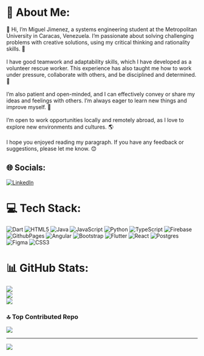 # 💫 About Me:
👋 Hi, I’m Miguel Jimenez, a systems engineering student at the Metropolitan University in Caracas, Venezuela. I’m passionate about solving challenging problems with creative solutions, using my critical thinking and rationality skills. 🧠<br><br>I have good teamwork and adaptability skills, which I have developed as a volunteer rescue worker. This experience has also taught me how to work under pressure, collaborate with others, and be disciplined and determined. 💪<br><br>I’m also patient and open-minded, and I can effectively convey or share my ideas and feelings with others. I’m always eager to learn new things and improve myself. 🚀<br><br>I’m open to work opportunities locally and remotely abroad, as I love to explore new environments and cultures. 🌎<br><br>I hope you enjoyed reading my paragraph. If you have any feedback or suggestions, please let me know. 😊


## 🌐 Socials:
[![LinkedIn](https://img.shields.io/badge/LinkedIn-%230077B5.svg?logo=linkedin&logoColor=white)](https://linkedin.com/in/miguel-jimenezg) 

# 💻 Tech Stack:
![Dart](https://img.shields.io/badge/dart-%230175C2.svg?style=for-the-badge&logo=dart&logoColor=white) ![HTML5](https://img.shields.io/badge/html5-%23E34F26.svg?style=for-the-badge&logo=html5&logoColor=white) ![Java](https://img.shields.io/badge/java-%23ED8B00.svg?style=for-the-badge&logo=openjdk&logoColor=white) ![JavaScript](https://img.shields.io/badge/javascript-%23323330.svg?style=for-the-badge&logo=javascript&logoColor=%23F7DF1E) ![Python](https://img.shields.io/badge/python-3670A0?style=for-the-badge&logo=python&logoColor=ffdd54) ![TypeScript](https://img.shields.io/badge/typescript-%23007ACC.svg?style=for-the-badge&logo=typescript&logoColor=white) ![Firebase](https://img.shields.io/badge/firebase-%23039BE5.svg?style=for-the-badge&logo=firebase) ![GithubPages](https://img.shields.io/badge/github%20pages-121013?style=for-the-badge&logo=github&logoColor=white) ![Angular](https://img.shields.io/badge/angular-%23DD0031.svg?style=for-the-badge&logo=angular&logoColor=white) ![Bootstrap](https://img.shields.io/badge/bootstrap-%238511FA.svg?style=for-the-badge&logo=bootstrap&logoColor=white) ![Flutter](https://img.shields.io/badge/Flutter-%2302569B.svg?style=for-the-badge&logo=Flutter&logoColor=white) ![React](https://img.shields.io/badge/react-%2320232a.svg?style=for-the-badge&logo=react&logoColor=%2361DAFB) ![Postgres](https://img.shields.io/badge/postgres-%23316192.svg?style=for-the-badge&logo=postgresql&logoColor=white) ![Figma](https://img.shields.io/badge/figma-%23F24E1E.svg?style=for-the-badge&logo=figma&logoColor=white) ![CSS3](https://img.shields.io/badge/css3-%231572B6.svg?style=for-the-badge&logo=css3&logoColor=white)
# 📊 GitHub Stats:
![](https://github-readme-stats.vercel.app/api?username=migue3210&theme=dark&hide_border=false&include_all_commits=true&count_private=true)<br/>
![](https://github-readme-streak-stats.herokuapp.com/?user=migue3210&theme=dark&hide_border=false)<br/>
![](https://github-readme-stats.vercel.app/api/top-langs/?username=migue3210&theme=dark&hide_border=false&include_all_commits=true&count_private=true&layout=compact)

### 🔝 Top Contributed Repo
![](https://github-contributor-stats.vercel.app/api?username=migue3210&limit=5&theme=dark&combine_all_yearly_contributions=true)

---
[![](https://visitcount.itsvg.in/api?id=migue3210&icon=0&color=0)](https://visitcount.itsvg.in)

<!-- Proudly created with GPRM ( https://gprm.itsvg.in ) -->